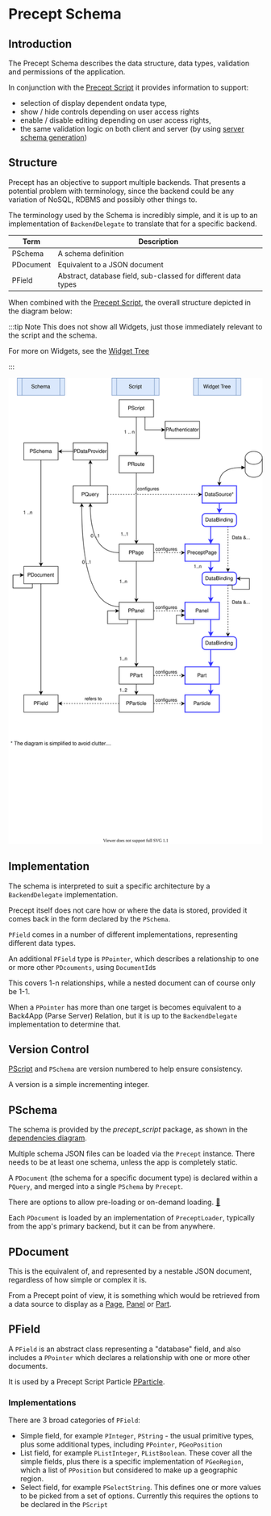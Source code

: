 # Precept Schema

## Introduction

The Precept Schema describes the data structure, data types, validation and permissions of the application.  

In conjunction with the [Precept Script](precept-script.md) it provides information to support:

- selection of display dependent ondata type,
- show / hide controls depending on user access rights
- enable / disable editing depending on user access rights,
- the same validation logic on both client and server (by using [server schema generation](server-side.md))

## Structure

Precept has an objective to support multiple backends.  That presents a potential problem with terminology, since the backend could be any variation of NoSQL, RDBMS and possibly other things to.

The terminology used by the Schema is incredibly simple, and it is up to an implementation of `BackendDelegate` to translate that for a specific backend.


| Term      | Description                                                    |
|-----------|----------------------------------------------------------------|
| PSchema   | A schema definition                                            |
| PDocument | Equivalent to a JSON document                                  |
| PField    | Abstract, database field, sub-classed for different data types |                                                                                                  | Field     | Field |


When combined with the [Precept Script](./precept-script.md), the overall structure depicted in the diagram below:

:::tip Note
This does not show all Widgets, just those immediately relevant to the script and the schema.

For more on Widgets, see the [Widget Tree](./widget-tree.md)

::: 


![overview diagram](../images/precept-overview.svg)

## Implementation

The schema is interpreted to suit a specific architecture by a `BackendDelegate` implementation.

Precept itself does not care how or where the data is stored, provided it comes back in the form declared by the `PSchema`.

`PField` comes in a number of different implementations, representing different data types.

An additional `PField` type is `PPointer`, which describes a relationship to one or more other `PDcouments`, using `DocumentId`s
 
This covers 1-n relationships, while a nested document can of course only be 1-1.

When a `PPointer` has more than one target is becomes equivalent to a Back4App (Parse Server) Relation, but it is up to the `BackendDelegate` implementation to determine that.


## Version Control

[PScript](./precept-script.md) and `PSchema` are version numbered to help ensure consistency.

A version is a simple incrementing integer.

## PSchema

The schema is provided by the *precept_script* package, as shown in the [dependencies diagram](./installation.md#dependencies).

Multiple schema JSON files can be loaded via the `Precept` instance. There needs to be at least one schema, unless the app is completely static.

A `PDocument` (the schema for a specific document type) is declared within a `PQuery`, and merged into a single `PSchema` by `Precept`.

There are options to allow pre-loading or on-demand loading. [:thinking:](https://gitlab.com/precept1/precept-client/-/issues/25)

Each `PDocument` is loaded by an implementation of `PreceptLoader`, typically from the app's primary backend, but it can be from anywhere.


## PDocument

This is the equivalent of, and represented by a nestable JSON document, regardless of how simple or complex it is.  

From a Precept point of view, it is something which would be retrieved from a data source to display as a [Page](./precept-script.md#page), [Panel](./precept-script.md#panel) or [Part](./precept-script.md#part).


## PField

A `PField` is an abstract class representing a "database" field, and also includes a `PPointer` which declares a relationship with one or more other documents.
 
It is used by a Precept Script Particle [PParticle](./precept-script.md#particle).


### Implementations

There are 3 broad categories of `PField`:

- Simple field, for example `PInteger`, `PString` - the usual primitive types, plus some additional types, including `PPointer`, `PGeoPosition`
- List field, for example `PListInteger`, `PListBoolean`.  These cover all the simple fields, plus there is a specific implementation of `PGeoRegion`, which a list of `PPosition` but considered to make up a geographic region.
- Select field, for example `PSelectString`.  This defines one or more values to be picked from a set of options.  Currently this requires the options to be declared in the `PScript`



